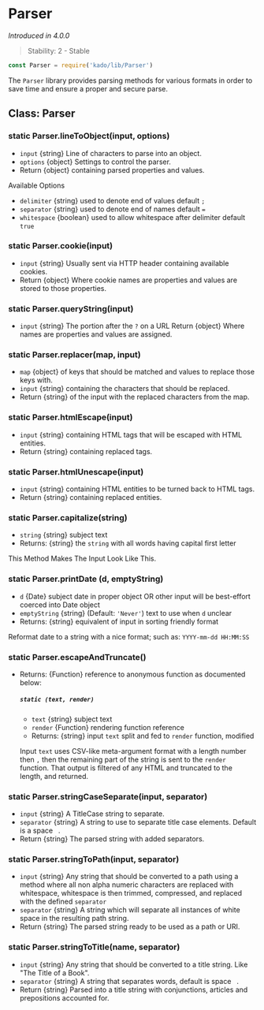 # Parser
*Introduced in 4.0.0*
> Stability: 2 - Stable
```js
const Parser = require('kado/lib/Parser')
```
The `Parser` library provides parsing methods for various formats in order to
save time and ensure a proper and secure parse.

## Class: Parser

### static Parser.lineToObject(input, options)
* `input` {string} Line of characters to parse into an object.
* `options` {object} Settings to control the parser.
* Return {object} containing parsed properties and values.

Available Options
* `delimiter` {string} used to denote end of values default `;`
* `separator` {string} used to denote end of names default `=`
* `whitespace` {boolean} used to allow whitespace after delimiter default `true`

### static Parser.cookie(input)
* `input` {string} Usually sent via HTTP header containing available cookies.
* Return {object} Where cookie names are properties and values are stored to
those properties.

### static Parser.queryString(input)
* `input` {string} The portion after the `?` on a URL
Return {object} Where names are properties and values are assigned.

### static Parser.replacer(map, input)
* `map` {object} of keys that should be matched and values to replace those
keys with.
* `input` {string} containing the characters that should be replaced.
* Return {string} of the input with the replaced characters from the map.

### static Parser.htmlEscape(input)
* `input` {string} containing HTML tags that will be escaped with HTML entities.
* Return {string} containing replaced tags.

### static Parser.htmlUnescape(input)
* `input` {string} containing HTML entities to be turned back to HTML tags.
* Return {string} containing replaced entities.


### static Parser.capitalize(string)
* `string` {string} subject text
* Returns: {string} the `string` with all words having capital first letter

This Method Makes The Input Look Like This.

### static Parser.printDate (d, emptyString)
* `d` {Date} subject date in proper object OR other input will be best-effort
  coerced into Date object
* `emptyString` {string} (Default: `'Never'`) text to use when `d` unclear 
* Returns: {string} equivalent of input in sorting friendly format

Reformat date to a string with a nice format; such as:
`YYYY-mm-dd HH:MM:SS`

### static Parser.escapeAndTruncate()
* Returns: {Function} reference to anonymous function as documented below:
  ##### `static (text, render)`
  * `text` {string} subject text
  * `render` {Function} rendering function reference
  * Returns: {string} input `text` split and fed to `render` function, modified

  Input `text` uses CSV-like meta-argument format with a length number then `,`
  then the remaining part of the string is sent to the `render` function.  That
  output is filtered of any HTML and truncated to the length, and returned.


### static Parser.stringCaseSeparate(input, separator)
* `input` {string} A TitleCase string to separate.
* `separator` {string} A string to use to separate title case elements. Default
is a space ` `.
* Return {string} The parsed string with added separators.

### static Parser.stringToPath(input, separator)
* `input` {string} Any string that should be converted to a path using a method
where all non alpha numeric characters are replaced with whitespace, whitespace
is then trimmed, compressed, and replaced with the defined `separator`
* `separator` {string} A string which will separate all instances of white space
in the resulting path string.
* Return {string} The parsed string ready to be used as a path or URI.

### static Parser.stringToTitle(name, separator)
* `input` {string} Any string that should be converted to a title string.
Like "The Title of a Book".
* `separator` {string} A string that separates words, default is space ` `.
* Return {string} Parsed into a title string with conjunctions, articles and
prepositions accounted for.
